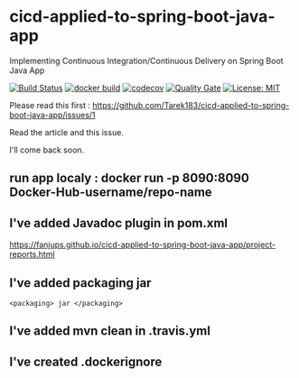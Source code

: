 # cicd-applied-to-spring-boot-java-app
Implementing Continuous Integration/Continuous Delivery on Spring Boot Java App 

[![Build Status](https://travis-ci.com/Tarek183/cicd-applied-to-spring-boot-java-app.svg)](https://travis-ci.com/Tarek183/cicd-applied-to-spring-boot-java-app)
[![docker build](https://img.shields.io/docker/cloud/build/tarekbettaieb/cicd-applied-to-spring-boot-java-app)](https://cloud.docker.com/u/tarekbettaieb/repository/docker/tarekbettaieb/cicd-applied-to-spring-boot-java-app)
[![codecov](https://codecov.io/gh/Tarek183/cicd-applied-to-spring-boot-java-app/branch/main/graph/badge.svg)](https://codecov.io/gh/Tarek183/cicd-applied-to-spring-boot-java-app)
[![Quality Gate](https://sonarcloud.io/api/project_badges/measure?project=com.cicd:cicd-applied-to-spring-boot-java-app1&metric=alert_status)](https://sonarcloud.io/dashboard/index/com.cicd:cicd-applied-to-spring-boot-java-app1)
[![License: MIT](https://img.shields.io/badge/License-MIT-yellow.svg)](https://opensource.org/licenses/MIT)


Please read this first : https://github.com/Tarek183/cicd-applied-to-spring-boot-java-app/issues/1

Read the article and this issue.

I'll come back soon.

## run app localy : docker run -p 8090:8090 Docker-Hub-username/repo-name

## I've added Javadoc plugin in pom.xml

https://fanjups.github.io/cicd-applied-to-spring-boot-java-app/project-reports.html

## I've added packaging jar 

```
<packaging> jar </packaging>
```

## I've added mvn clean in .travis.yml

## I've created .dockerignore
